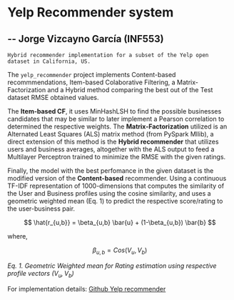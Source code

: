 # Yelp Recommender system 

## --  Jorge Vizcayno García  (INF553)

```
Hybrid recommender implementation for a subset of the Yelp open dataset in California, US. 
```

The `yelp_recommender` project implements Content-based recommmendations, Item-based Colaborative Filtering, a Matrix-Factorization and a Hybrid method comparing the best out of the Test dataset RMSE obtained values. 

The **Item-based CF**, it uses MinHashLSH to find the possible businesses candidates that may be similar to later implement a Pearson correlation to determined the respective weights. The **Matrix-Factorization** utilized is an Alternated Least Squares (ALS) matrix method (from PySpark Mllib), a direct extension of this method is the **Hybrid recommender** that utilizes users and business averages, altogether with the ALS output to feed a Multilayer Perceptron trained to minimize the RMSE with the given ratings.

Finally, the model with the best perfomance in the given dataset is the modified version of the **Content-based** recommender. Using a continuous TF-IDF representation of 1000-dimensions that computes the similarity of the User and Business profiles using the cosine similarity, and uses a geometric weighted mean (Eq. 1) to predict the respective score/rating to the user-business pair.

$$ \hat{r_{u,b}} = \beta_{u,b} \bar{u} + (1-\beta_{u,b}) \bar{b}  $$

where,

$$\beta_{u,b} = Cos(V_u, V_b)$$

_Eq. 1. Geometric Weighted mean for Rating estimation using respective profile vectors ($V_u, V_b$)_

For implementation details: [Github Yelp recommender](https:/github.com/jorgeviz/yelp_recommender) 
